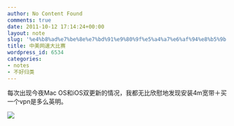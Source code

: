 ```yaml
---
author: No Content Found
comments: true
date: 2011-10-12 17:14:24+00:00
layout: note
slug: '%e4%b8%ad%e7%be%8e%e7%bd%91%e9%80%9f%e5%a4%a7%e6%af%94%e8%b5%9b'
title: 中美网速大比赛
wordpress_id: 6534
categories:
- notes
- 不好归类
---
```


每次出现今夜Mac OS和iOS双更新的情况，我都无比欣慰地发现安装4m宽带＋买一个vpn是多么英明。





![](http://media.tumblr.com/tumblr_lsyqjoUuoK1qz6vj8.png)

